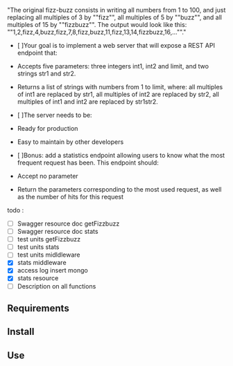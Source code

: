 "The original fizz-buzz consists in writing all numbers from 1 to 100, and just replacing all multiples of 3 by ""fizz"", all multiples of 5 by ""buzz"", and all multiples of 15 by ""fizzbuzz"".
The output would look like this: ""1,2,fizz,4,buzz,fizz,7,8,fizz,buzz,11,fizz,13,14,fizzbuzz,16,...""."

- [ ]Your goal is to implement a web server that will expose a REST API endpoint that:

- Accepts five parameters: three integers int1, int2 and limit, and two strings str1 and str2.
- Returns a list of strings with numbers from 1 to limit, where: all multiples of int1 are replaced by str1, all multiples of int2 are replaced by str2, all multiples of int1 and int2 are replaced by str1str2.

- [ ]The server needs to be:

- Ready for production
- Easy to maintain by other developers

- [ ]Bonus: add a statistics endpoint allowing users to know what the most frequent request has been. This endpoint should:

- Accept no parameter
- Return the parameters corresponding to the most used request, as well as the number of hits for this request


todo :
- [ ] Swagger resource doc getFizzbuzz
- [ ] Swagger resource doc stats
- [ ] test units getFizzbuzz
- [ ] test units stats
- [ ] test units midldleware
- [x] stats middleware
- [x] access log insert mongo
- [x] stats resource
- [ ] Description on all functions

## Requirements

## Install

## Use